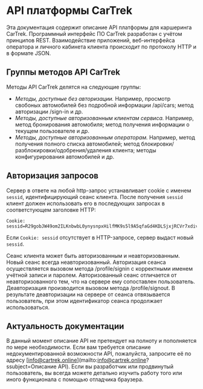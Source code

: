 # API платформы CarTrek

Эта документация содержит описание API платформы для каршеринга CarTrek. Программный интерфейс ПО CarTrek разработан с учётом принципов REST. Взаимодействие приложений, веб-интерфейса оператора и личного кабинета клиента происходит по протоколу HTTP и в формате JSON.

## Группы методов API CarTrek

Методы API CarTrek делятся на следующие группы:

* _Методы, доступные без авторизации._ Например, просмотр свобоных автомобилей без подробной информации /api/cars; метод авторизации /sign-in и др.
* _Методы, доступные авторизованным клиентам сервиса._ Например, метод бронирования автомобиля; метод получения информации о текущем пользователе и др.
* _Методы, доступные авторизованным операторам._ Например, метод получения полного списка автомобилей; метод блокировки/разблокировки/одобрения/удаления клиента; методы конфигурирования автомобилей и др.

## Авторизация запросов

Сервер в ответе на любой http-запрос устанавливает cookie с именем `sessid`, идентифицирующий сеанс клиента. После получения `sessid` клиент должен использовать его в последующих запросах в соответстующем заголовке HTTP:

    Cookie: sessid=R29gobJW49om2ILKnbwbL0ynysnpxHilfMK9s5l9A5qfaGd4KDLSjxjRCVr7xdiv; 

Если `Cookie: sessid` отсутствует в HTTP-запросе, сервер выдаст новый `sessid`.

Сеанс клиента может быть авторизованным и неавторизованным. Новый сеанс всегда неавторизованный. Авторизация сеанса осуществляется вызовом метода /profile/signin с корректными именем учётной записи и паролем. Авторизованный сеанс отличается от неавторизованного тем, что на сервере ему сопоставлен пользователь. Деавторизация производится вызовом метода /profile/signout. В результате деавторизации на сервере от сеанса отвязывается пользователь, при этом идентификатор сеанса продолжает использоваться.

## Актуальность документации
В данный момент описание API не претендует на полноту и пополняется по мере необходимости. Если вам требуется описание недокументированной возможности API, пожалуйста, запросите её по адресу [info@cartrek.online](mailto:info@cartrek.online?ssubject=Описание API). Если вы разработчик или продвинутый пользователь, вы всегда можете детально изучить работу того или иного функционала с помощью отладчика браузера.
